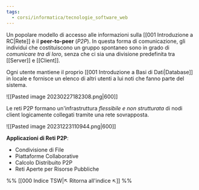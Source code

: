 ```yaml
---
tags:
  - corsi/informatica/tecnologie_software_web
---
```

Un popolare modello di accesso alle informazioni sulla [[001 Introduzione a RC|Rete]] è il **peer-to-peer** (*P2P*). In questa forma di comunicazione, gli individui che costituiscono un gruppo spontaneo sono in grado di *comunicare tra di loro*, senza che ci sia una divisione predefinita tra [[Server]] e [[Client]].

Ogni utente mantiene il proprio [[001 Introduzione a Basi di Dati|Database]] in locale e fornisce un elenco di altri utenti a lui noti che fanno parte del sistema.

![[Pasted image 20230227182308.png|600]]

Le reti P2P formano un'infrastruttura *flessibile e non strutturata* di nodi client logicamente collegati tramite una rete sovrapposta. 

![[Pasted image 20231223110944.png|600]]

**Applicazioni di Reti P2P**:
- Condivisione di File
- Piattaforme Collaborative
- Calcolo Distribuito P2P
- Reti Aperte per Risorse Pubbliche



%%
[[000 Indice TSW|↖ Ritorna all'indice ↖]]
%%